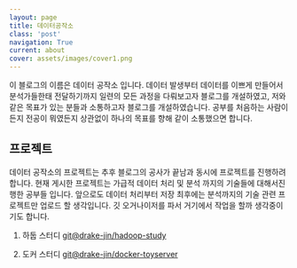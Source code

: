 ```yaml
---
layout: page
title: 데이터공작소
class: 'post'
navigation: True
current: about
cover: assets/images/cover1.png
---
```


이 블로그의 이름은 데이터 공작소 입니다. 
데이터 발생부터 데이터를 이쁘게 만들어서 분석가들한태 전달하기까지 일련의 모든 과정을
다뤄보고자 블로그를 개설하였고, 
저와 같은 목표가 있는 분들과 소통하고자 블로그를 개설하였습니다.
공부를 처음하는 사람이든지 전공이 뭐였든지 상관없이 하나의 목표를 향해 같이 소통했으면 합니다.

## 프로젝트
데이터 공작소의 프로젝트는 추후 블로그의 공사가 끝남과 동시에 프로젝트를 진행하려 합니다.
현재 게시한 프로젝트는 가급적 데이터 처리 및 분석 까지의 기술들에 대해서진행한 공부들 입니다.
앞으로도 데이터 처리부터 저장 최후에는 분석까지의 기술 관련 프로젝트만 업로드 할 생각입니다.
깃 오거나이저를 파서 거기에서 작업을 할까 생각중이기도 합니다.


 1. 하둡 스터디 [git@drake-jin/hadoop-study](https://github.com/drake-jin/hadoop-study)

 2. 도커 스터디 [git@drake-jin/docker-toyserver](https://github.com/drake-jin/docker-toyserver)


